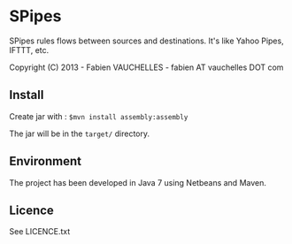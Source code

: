 # SPipes

SPipes rules flows between sources and destinations. It's like Yahoo Pipes, IFTTT, etc.

Copyright (C) 2013 - Fabien VAUCHELLES - fabien AT vauchelles DOT com

## Install

Create jar with :
<code>$mvn install assembly:assembly</code>

The jar will be in the <code>target/</code> directory.

## Environment

The project has been developed in Java 7 using Netbeans and Maven.

## Licence

See LICENCE.txt

